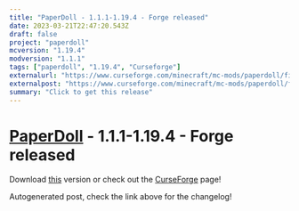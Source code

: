 ```yaml
---
title: "PaperDoll - 1.1.1-1.19.4 - Forge released"
date: 2023-03-21T22:47:20.543Z
draft: false
project: "paperdoll"
mcversion: "1.19.4"
modversion: "1.1.1"
tags: ["paperdoll", "1.19.4", "Curseforge"]
externalurl: "https://www.curseforge.com/minecraft/mc-mods/paperdoll/files/4450373"
externalpost: "https://www.curseforge.com/minecraft/mc-mods/paperdoll/files/4450373"
summary: "Click to get this release"
---
```

# [PaperDoll](/project/paperdoll) - 1.1.1-1.19.4 - Forge released
Download [this](https://www.curseforge.com/minecraft/mc-mods/paperdoll/files/4450373) version or check out the [CurseForge](https://www.curseforge.com/minecraft/mc-mods/paperdoll) page!

Autogenerated post, check the link above for the changelog!
